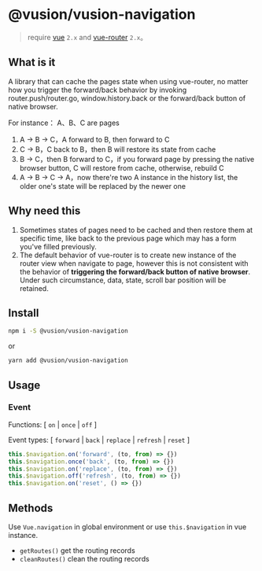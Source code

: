 # @vusion/vusion-navigation

> require [vue](https://github.com/vuejs/vue) `2.x` and [vue-router](https://github.com/vuejs/vue-router) `2.x`。

## What is it

A library that can cache the pages state when using vue-router, no matter how you trigger the forward/back behavior by invoking router.push/router.go, window.history.back or the forward/back button of native browser.

For instance：
A、B、C are pages

1. A -> B -> C，A forward to B, then forward to C
2. C -> B，C back to B，then B will restore its state from cache
3. B -> C，then B forward to C，if you forward page by pressing the native browser button, C will restore from cache, otherwise, rebuild C 
4. A -> B -> C -> A，now there're two A instance in the history list, the older one's state will be replaced by the newer one

## Why need this

1. Sometimes states of pages need to be cached and then restore them at specific time, like back to the previous page which may has a form you've filled previously.
2. The default behavior of vue-router is to create new instance of the router view when navigate to page, however this is not consistent with the behavior of **triggering the forward/back button of native browser**. Under such circumstance, data, state, scroll bar position will be retained.

## Install

```bash
npm i -S @vusion/vusion-navigation
```

or

```bash
yarn add @vusion/vusion-navigation
```

## Usage
### Event
Functions: [ `on` | `once` | `off` ]

Event types: [ `forward` | `back` | `replace` | `refresh` | `reset` ]

```js
this.$navigation.on('forward', (to, from) => {})
this.$navigation.once('back', (to, from) => {})
this.$navigation.on('replace', (to, from) => {})
this.$navigation.off('refresh', (to, from) => {})
this.$navigation.on('reset', () => {})
```

## Methods

Use `Vue.navigation` in global environment or use `this.$navigation` in vue instance.

- `getRoutes()` get the routing records
- `cleanRoutes()` clean the routing records
